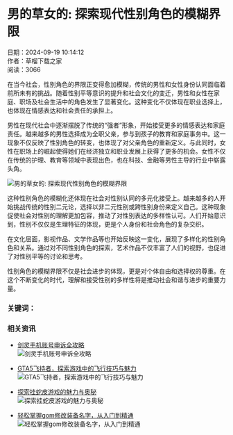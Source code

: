 # 男的草女的: 探索现代性别角色的模糊界限

日期：2024-09-19 10:14:12  
作者：草榴下载之家  
阅读：3066  

在当今社会，性别角色的界限正变得愈加模糊，传统的男性和女性身份认同面临着前所未有的挑战。随着性别平等意识的提升和社会文化的变迁，男性和女性在家庭、职场及社会生活中的角色发生了显著变化。这种变化不仅体现在职业选择上，也体现在情感表达和社会责任的承担上。

男性在现代社会中逐渐摆脱了传统的“强者”形象，开始接受更多的情感表达和家庭责任。越来越多的男性选择成为全职父亲，参与到孩子的教育和家庭事务中。这一现象不仅反映了性别角色的转变，也体现了对父亲角色的重新定义。与此同时，女性在职场上的崛起使得她们在经济独立和职业发展上获得了更多的机会。女性不仅在传统的护理、教育等领域中表现出色，也在科技、金融等男性主导的行业中崭露头角。

![男的草女的: 探索现代性别角色的模糊界限](http://c36000.net/zb_users/upload/2024/09/20240919101807172671228766190.jpg)

这种性别角色的模糊化还体现在社会对性别认同的多元化接受上。越来越多的人开始挑战传统的性别二元论，选择以非二元性别或跨性别身份来定义自己。这种现象促使社会对性别的理解更加包容，推动了对性别表达的多样性认可。人们开始意识到，性别不仅仅是生理特征的体现，更是个人身份和社会角色的复杂交织。

在文化层面，影视作品、文学作品等也开始反映这一变化，展现了多样化的性别角色和关系。通过对不同性别角色的探索，艺术作品不仅丰富了人们的视野，也促进了对性别平等的讨论和思考。

性别角色的模糊界限不仅是社会进步的体现，更是对个体自由和选择权的尊重。在这个不断变化的时代，理解和接受性别的多样性将是推动社会和谐与进步的重要力量。

### 关键词：

### 相关资讯

- [剑灵手机账号申诉全攻略](http://c36000.net/syzx/82987.html)  
  ![剑灵手机账号申诉全攻略](http://c36000.net/zb_users/plugin/ly_autoimage/img/978.jpg)

- [GTA5飞持者，探索游戏中的飞行技巧与魅力](http://c36000.net/syzx/82986.html)  
  ![GTA5飞持者，探索游戏中的飞行技巧与魅力](http://c36000.net/zb_users/plugin/ly_autoimage/img/153.jpg)

- [探索挂蛇皮游戏的魅力与奥秘](http://c36000.net/syzx/82983.html)  
  ![探索挂蛇皮游戏的魅力与奥秘](http://c36000.net/zb_users/plugin/ly_autoimage/img/746.jpg)

- [轻松掌握gom修改装备名字，从入门到精通](http://c36000.net/syzx/82974.html)  
  ![轻松掌握gom修改装备名字，从入门到精通](http://c36000.net/zb_users/plugin/ly_autoimage/img/1133.jpg)
<!-- tcd_original_link http://c36000.net/syzx/16392.html -->
